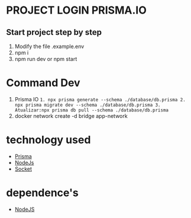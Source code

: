 # PROJECT LOGIN PRISMA.IO 
## Start project step by step

 1. Modify the file .example.env
 2. npm i 
 3. npm run dev or npm start

# Command Dev
  1. Prisma IO
    ```
    1. npx prisma generate --schema ./database/db.prisma
    2. npx prisma migrate dev --schema ./database/db.prisma
    3. Atualizar:npx prisma db pull --schema ./database/db.prisma
    ``` 
  2. docker network create -d bridge app-network
   
# technology used
 - [Prisma](https://www.prisma.io/)
 - [NodeJs](https://nodejs.org/en/)
 - [Socket](https://socket.io/)

# dependence's
  - [NodeJS](https://nodejs.org/en/)